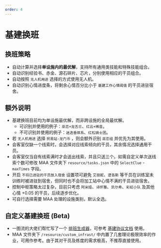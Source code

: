 ```yaml
---
order: 4
---
```


# 基建换班

## 换班策略

- 自动计算并选择**单设施内的最优解**，支持所有通用类技能和特殊技能组合。
- 自动识别经验书、赤金、源石碎片、芯片，分别使用相应的干员组合。
- 自动按照 `无人机用途` 选择的方式使用无人机。
- 自动识别心情进度条，将剩余心情百分比小于 `基建工作心情阈值` 的干员进驻宿舍。

## 额外说明

- 基建换班目前均为单设施最优解，而非跨设施的全局最优解。
  - 可识别并使用的例子：`巫恋+龙舌兰`、`红云+稀音`。
  - 不可识别并使用的例子：`迷迭香体系`、`红松骑士团`。
- 若 `无人机用途` 选择 `贸易站-龙门币` ，则会额外识别 `巫恋组` 并优先为其使用。
- 会客室仅缺一个线索时，会选择对应线索倾向的干员，其余情况选择通用干员。
- 会客室仅当自有线索满时才会送出线索，并且只送三个。如需自定义单次送线索个数可修改 MAA 文件夹下 `resource/tasks.json` 中的 `SelectClue` - `maxTimes` 字段。
- 开启 `不将已进驻的干员放入宿舍` 设置项可避免 `艾丽妮`、`逻各斯` 等干员在训练室未训练时被进驻到宿舍，但同时也不会将加工站中心情不满的干员进驻宿舍。
- 控制中枢策略太过复杂，目前只考虑 `阿米娅`、`诗怀雅`、`凯尔希`、`彩虹小队` 及其他心情 +0.05 的干员，后续逐步优化。
- 可自行选择需要 MAA 处理的设施类别，默认全选。

## 自定义基建换班 (Beta)

- 一图流的大佬们帮忙写了一个 [排班生成器](https://ark.yituliu.cn/tools/schedule)，可参考 [基建协议文档](../../protocol/base-scheduling-schema.md) 使用。
- MAA 文件夹下 `/resource/custom_infrast/` 中内置了几套理论极限效率的作业，可用作参考。由于其对干员及练度的需求极高，不推荐直接使用。
